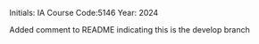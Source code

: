 Initials: IA
Course Code:5146
Year: 2024

Added comment to README indicating this is the develop branch